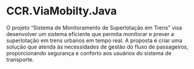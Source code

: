 # CCR.ViaMobilty.Java
O projeto “Sistema de Monitoramento de Superlotação em Trens” visa 
desenvolver um sistema eficiente que permita monitorar e prever a superlotação em 
trens urbanos em tempo real. A proposta é criar uma solução que atenda às 
necessidades de gestão do fluxo de passageiros, proporcionando segurança e 
conforto aos usuários do sistema de transporte.
